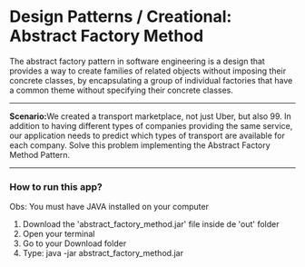 # Design Patterns / Creational: Abstract Factory Method

<p>The abstract factory pattern in software engineering is a design that provides a way to create families of related objects without imposing their concrete classes, by encapsulating a group of individual factories that have a common theme without specifying their concrete classes.</p>

<hr>

<p><b>Scenario:</b>We created a transport marketplace, not just Uber, but also 99. In addition to having different types of companies providing the same service, our application needs to predict which types of transport are available for each company. Solve this problem implementing the Abstract Factory Method Pattern.</p>

<hr>

### How to run this app?

<p>Obs: You must have JAVA installed on your computer</p>

<ol>
    <li>Download the 'abstract_factory_method.jar' file inside de 'out' folder</li>
    <li>Open your terminal</li>
    <li>Go to your Download folder</li>
    <li>Type: java -jar abstract_factory_method.jar</li>
</ol>
